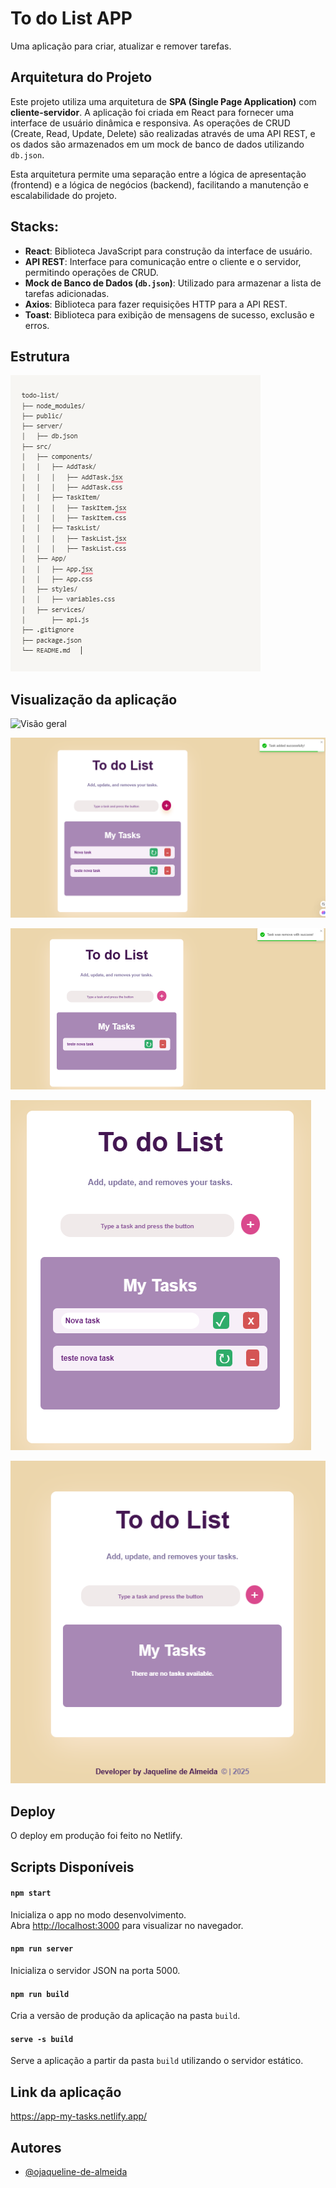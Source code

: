 # To do List APP

Uma aplicação para criar, atualizar e remover tarefas. 

## Arquitetura do Projeto

Este projeto utiliza uma arquitetura de **SPA (Single Page Application)** com **cliente-servidor**. A aplicação foi criada em React para fornecer uma interface de usuário dinâmica e responsiva. As operações de CRUD (Create, Read, Update, Delete) são realizadas através de uma API REST, e os dados são armazenados em um mock de banco de dados utilizando `db.json`.

Esta arquitetura permite uma separação entre a lógica de apresentação (frontend) e a lógica de negócios (backend), facilitando a manutenção e escalabilidade do projeto.

## Stacks:

- **React**: Biblioteca JavaScript para construção da interface de usuário.
- **API REST**: Interface para comunicação entre o cliente e o servidor, permitindo operações de CRUD.
- **Mock de Banco de Dados (`db.json`)**: Utilizado para armazenar a lista de tarefas adicionadas.
- **Axios**: Biblioteca para fazer requisições HTTP para a API REST.
- **Toast**: Biblioteca para exibição de mensagens de sucesso, exclusão e erros.



## Estrutura

![Estrutura](image.png)  

## Visualização da aplicação
![Visão geral](app-visão-geral-task.png) 

![Visão geral](app-nova-task.png) 

![Visão geral](app-remover-task.png) 

![Visão geral](app-atualizar-task.png) 

![Visão geral](app-sem-task.png) 

## Deploy
O deploy em produção foi feito no Netlify.

## Scripts Disponíveis

#### `npm start`
Inicializa o app no modo desenvolvimento.  
Abra [http://localhost:3000](http://localhost:3000) para visualizar no navegador.

#### `npm run server`
Inicializa o servidor JSON na porta 5000.

#### `npm run build`
Cria a versão de produção da aplicação na pasta `build`.

#### `serve -s build`
Serve a aplicação a partir da pasta `build` utilizando o servidor estático.  

## Link da aplicação

https://app-my-tasks.netlify.app/

## Autores

- [@ojaqueline-de-almeida](https://github.com/jaquelinedealmeida)